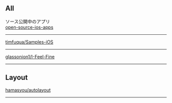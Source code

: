 


## All

ソース公開中のアプリ  
[open-source-ios-apps](https://github.com/dkhamsing/open-source-ios-apps)

---

[timfuqua/Samples-iOS](https://github.com/timfuqua/Samples-iOS)

---

[glassonion1/I-Feel-Fine](https://github.com/glassonion1/I-Feel-Fine)

---

## Layout

[hamasyou/autolayout](https://github.com/hamasyou/autolayout)

---
